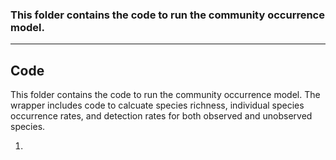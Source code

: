 ### This folder contains the code to run the community occurrence model.
__________________________________________________________________________________________________________________________________________

## Code
This folder contains the code to run the community occurrence model. The wrapper includes code to calcuate species richness, individual species occurrence rates, and detection rates for both observed and unobserved species.

1. 

